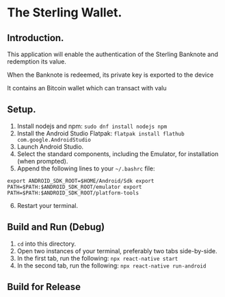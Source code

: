 # The Sterling Wallet.

## Introduction.

This application will enable the authentication of the Sterling Banknote and redemption its value.

When the Banknote is redeemed, its private key is exported to the device 

It contains an Bitcoin wallet which can transact with valu

## Setup.

1. Install nodejs and npm: `sudo dnf install nodejs npm`
2. Install the Android Studio Flatpak: `flatpak install flathub com.google.AndroidStudio`
3. Launch Android Studio.
4. Select the standard components, including the Emulator, for installation (when prompted).
5. Append the following lines to your `~/.bashrc` file:

``export ANDROID_SDK_ROOT=$HOME/Android/Sdk
export PATH=$PATH:$ANDROID_SDK_ROOT/emulator
export PATH=$PATH:$ANDROID_SDK_ROOT/platform-tools``

6. Restart your terminal.

## Build and Run (Debug)

1. `cd` into this directory.
2. Open two instances of your terminal, preferably two tabs side-by-side.
3. In the first tab, run the following: `npx react-native start`
4. In the second tab, run the following: `npx react-native run-android`

## Build for Release
